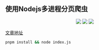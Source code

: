 ## 使用Nodejs多进程分页爬虫

<div style='text-align: center;'>
  <img src='https://img.shields.io/badge/async-3.2.5-blue' />
  <img src='https://img.shields.io/badge/axios-1.6.2-red' />
  <img src='https://img.shields.io/badge/cheerio-1.0.0-yellow' />
</div>

[文章地址](https://199406.xyz/blog/use-node-reptile)

```sh
pnpm install && node index.js
```
